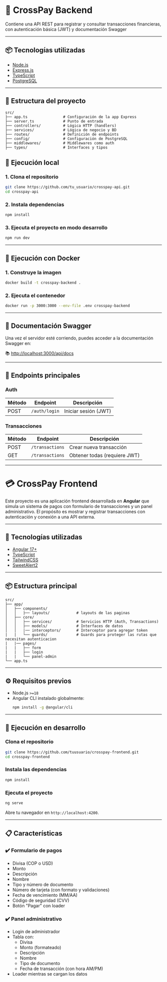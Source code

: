 # 🚀 CrossPay Backend

Contiene una API REST para registrar y consultar transacciones financieras, con autenticación básica (JWT) y documentación Swagger

---

## 📦 Tecnologías utilizadas

- [Node.js](https://nodejs.org/)
- [Express.js](https://expressjs.com/)
- [TypeScript](https://www.typescriptlang.org/)
- [PostgreSQL](https://www.postgresql.org/)

---

## 📁 Estructura del proyecto

```
src/
├── app.ts                # Configuración de la app Express
├── server.ts             # Punto de entrada
├── controllers/          # Lógica HTTP (handlers)
├── services/             # Lógica de negocio y BD
├── routes/               # Definición de endpoints
├── config/               # Configuración de PostgreSQL
├── middlewares/          # Middlewares como auth
├── types/                # Interfaces y tipos
```


## 🚀 Ejecución local

### 1. Clona el repositorio

```bash
git clone https://github.com/tu_usuario/crosspay-api.git
cd crosspay-api
```

### 2. Instala dependencias

```bash
npm install
```

### 3. Ejecuta el proyecto en modo desarrollo

```bash
npm run dev
```

---

## 🐳 Ejecución con Docker

### 1. Construye la imagen

```bash
docker build -t crosspay-backend .
```

### 2. Ejecuta el contenedor

```bash
docker run -p 3000:3000 --env-file .env crosspay-backend
```

---

## 📘 Documentación Swagger

Una vez el servidor esté corriendo, puedes acceder a la documentación Swagger en:

📚 [http://localhost:3000/api/docs](http://localhost:3000/api/docs)

---

## 📮 Endpoints principales

### Auth

| Método | Endpoint         | Descripción                  |
|--------|------------------|------------------------------|
| POST   | `/auth/login`    | Iniciar sesión (JWT)         |

### Transacciones

| Método | Endpoint            | Descripción                    |
|--------|---------------------|--------------------------------|
| POST   | `/transactions`     | Crear nueva transacción        |
| GET    | `/transactions`     | Obtener todas (requiere JWT)  |

---

# 💳 CrossPay Frontend

Este proyecto es una aplicación frontend desarrollada en **Angular** que simula un sistema de pagos con formulario de transacciones y un panel administrativo. El propósito es mostrar y registrar transacciones con autenticación y conexión a una API externa.

---

## 🚀 Tecnologías utilizadas

- [Angular 17+](https://angular.io/)
- [TypeScript](https://www.typescriptlang.org/)
- [TailwindCSS](https://tailwindcss.com/)
- [SweetAlert2](https://sweetalert2.github.io/)

---

## 📦 Estructura principal

```
src/
├── app/
│   ├── components/
│   │   ├── layouts/            # layouts de las paginas 
│   ├── core/
│   │   ├── services/           # Servicios HTTP (Auth, Transactions)
│   │   ├── models/             # Interfaces de datos
│   │   |── interceptors/       # Interceptor para agregar token
|   |   └── guards/             # Guards para proteger las rutas que necesitan autenticacion
|   |── pages/
|   |   ├── form
|   |   ├── login
|   |   └── panel-admin 
└── app.ts
```

---

## ⚙️ Requisitos previos

- Node.js `>=18`
- Angular CLI instalado globalmente:  
  ```bash
  npm install -g @angular/cli
  ```

---

## 🧪 Ejecución en desarrollo

### Clona el repositorio

```bash
git clone https://github.com/tuusuario/crosspay-frontend.git
cd crosspay-frontend
```

### Instala las dependencias

```bash
npm install
```

### Ejecuta el proyecto

```bash
ng serve
```

Abre tu navegador en `http://localhost:4200`.

---

## 📋 Características

### ✔️ Formulario de pagos

- Divisa (COP o USD)
- Monto
- Descripción
- Nombre
- Tipo y número de documento
- Número de tarjeta (con formato y validaciones)
- Fecha de vencimiento (MM/AA)
- Código de seguridad (CVV)
- Botón "Pagar" con loader

### ✔️ Panel administrativo

- Login de administrador
- Tabla con:
  - Divisa
  - Monto (formateado)
  - Descripción
  - Nombre
  - Tipo de documento
  - Fecha de transacción (con hora AM/PM)
- Loader mientras se cargan los datos

